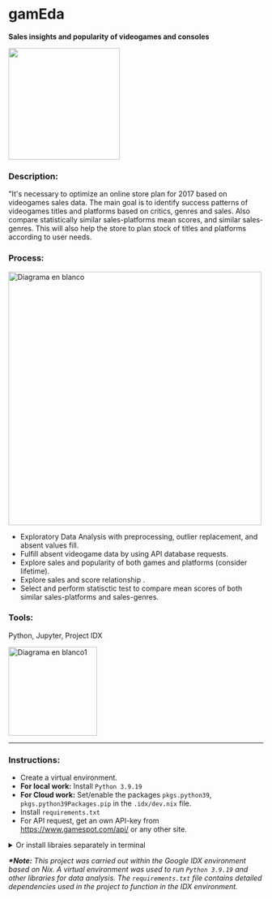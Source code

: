 # gamEda
__Sales insights and popularity of videogames and consoles__

<img src="https://github.com/ScinDBad/gamEda/assets/153782475/cd721a07-2868-4aa5-bb47-8c925539f310" width="220">


### Description:


"It's necessary to optimize an online store plan for 2017 based on videogames sales data. 
The main goal is to identify success patterns of videogames titles and platforms based on critics, genres and sales.
Also compare statistically similar sales-platforms mean scores, and similar sales-genres.
This will also help the store to plan stock of titles and platforms according to user needs.


### Process: 
<img src="https://github.com/ScinDBad/gamEda/assets/153782475/c359b6fb-47c5-4aa4-91cb-a354877882a0" alt="Diagrama en blanco" width="500">

- Exploratory Data Analysis with preprocessing, outlier replacement, and absent values fill.<br>
- Fulfill absent videogame data by using API database requests.<br>
- Explore sales and popularity of both games and platforms (consider lifetime).<br>
- Explore sales and score relationship .<br>
- Select and perform statisctic test to compare mean scores of both similar sales-platforms and sales-genres.<br>

### Tools:<br>
Python, Jupyter, Project IDX

<img src="https://github.com/ScinDBad/gamEda/assets/153782475/b44447b0-2286-4c64-889c-1944c1c7e51c" alt="Diagrama en blanco1" width="175">

___
### Instructions:
- Create a virtual environment.
- __For local work:__ Install `Python 3.9.19`
- __For Cloud work:__ Set/enable the packages `pkgs.python39`, `pkgs.python39Packages.pip` in the `.idx/dev.nix` file.
- Install `requirements.txt`
- For API request, get an own API-key from https://www.gamespot.com/api/ or any other site.
  
<details>
<summary>Or install libraies separately in terminal</summary><br>

  - pandas 1.2.4
  - numpy 1.21.2
  - seaborn 0.11.1
  - matplotlib 3.3.4
  - plotly 5.4.0
  - scipy 1.10.1
  - requests 2.31.0
  - nbformat
  - jinja2
  - python-dotenv


```bash
pip install pandas==1.2.4 numpy==1.21.2 seaborn==0.11.1 matplotlib==3.3.4 plotly==5.4.0 scipy==1.10.1 requests==2.31.0 nbformat jinja2 python-dotenv
```
</details>


___*Note:___
_This project was carried out within the Google IDX environment based on Nix.
A virtual environment was used to run `Python 3.9.19` and other libraries for data analysis.
The `requirements.txt` file contains detailed dependencies used in the project to function in the IDX environment._
